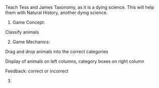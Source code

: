 Teach Tess and James Taxonomy, as it is a dying science. This will help them with Natural History, another dying science.

1. Game Concept:

Classify animals

2. Game Mechanics: 

Drag and drop animals into the correct categories

Display of animals on left columns, category boxes on right column

Feedback: correct or incorrect 

3. 
